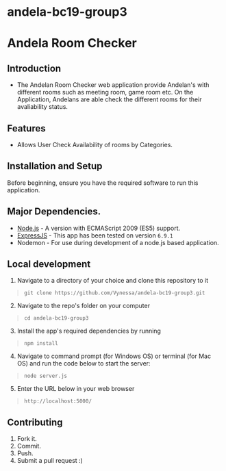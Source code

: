 # andela-bc19-group3
# Andela Room Checker

## Introduction

- The Andelan Room Checker web application provide Andelan's with different rooms such as meeting room, game room etc. On the Application, Andelans are able check the different rooms for their avaliability status.

## Features

- Allows User Check Availability of rooms by Categories.

## Installation and Setup

Before beginning, ensure you have the required software to run this application.

## Major Dependencies.

- [Node.js](nodejs.org) - A version with ECMAScript 2009 (ES5) support.
- [ExpressJS](https://expressjs.com/) - This app has been tested on version `6.9.1`
- Nodemon - For use during development of a node.js based application.

## Local development

1. Navigate to a directory of your choice and clone this repository to it
> `git clone https://github.com/Vynessa/andela-bc19-group3.git`

2. Navigate to the repo's folder on your computer
> `cd andela-bc19-group3`

3. Install the app's required dependencies by running
>`npm install`

4. Navigate to command prompt (for Windows OS) or terminal (for Mac OS) and run the code below to start the server:
>`node server.js`

5. Enter the URL below in your web browser
>`http://localhost:5000/`

## Contributing

1. Fork it.
2. Commit.
3. Push.
4. Submit a pull request :)


